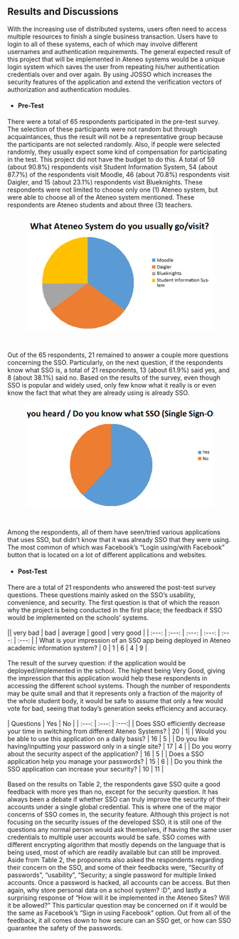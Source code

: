 ## Results and Discussions

With the increasing use of distributed systems, users often need to access multiple resources to finish a
single business transaction. Users have to login to all of these systems, each of which may involve different
usernames and authentication requirements. The general expected result of this project that will be
implemented in Ateneo systems would be a unique login system which saves the user from repeating his/her
authentication credentials over and over again. By using JOSSO which increases the security features of the
application and extend the verification vectors of authorization and authentication modules.
	
- #### Pre-Test
There were a total of 65 respondents participated in the pre-test survey. The selection of these
participants were not random but through acquaintances, thus the result will not be a representative
group because the participants are not selected randomly. Also, if people were selected randomly, they
usually expect some kind of compensation for participating in the test. This project did not have the
budget to do this.
A total of 59 (about 90.8%) respondents visit Student Information System, 54 (about 87.7%) of the
respondents visit Moodle, 46 (about 70.8%) respondents visit Daigler, and 15 (about 23.1%)
respondents visit Blueknights. These respondents were not limited to choose only one (1) Ateneo
system, but were able to choose all of the Ateneo system mentioned. These respondents are Ateneo
students and about three (3) teachers.

<figure style="display: flex; justify-content: center;">
	<img src="./img/chart_a.png" />
</figure>
</br> 

Out of the 65 respondents, 21 remained to answer a couple more questions concerning the SSO.
Particularly, on the next question, if the respondents know what SSO is, a total of 21 respondents, 13
(about 61.9%) said yes, and 8 (about 38.1%) said no. Based on the results of the survey, even though
SSO is popular and widely used, only few know what it really is or even know the fact that what they
are already using is already SSO.

<figure style="display: flex; justify-content: center;">
	<img src="./img/chart_b.png" />
</figure>
</br> 

Among the respondents, all of them have seen/tried various applications that uses SSO, but didn’t
know that it was already SSO that they were using. The most common of which was Facebook’s “Login
using/with Facebook” button that is located on a lot of different applications and websites.

- #### Post-Test
There are a total of 21 respondents who answered the post-test survey questions. These questions
mainly asked on the SSO’s usability, convenience, and security. The first question is that of which the
reason why the project is being conducted in the first place; the feedback if SSO would be implemented
on the schools’ systems. 
</br></br>
|| very bad | bad | average | good | very good |
| :---: | :---: | :---: | :---: | :---: | :---: |
| What is your impression of an SSO app being deployed in Ateneo academic information system? | 0 | 1 | 6 | 4 | 9 |
</br></br>
The result of the survey question: if the application would be deployed/implemented in the school.
The highest being Very Good, giving the impression that this application would help these respondents
in accessing the different school systems. Though the number of respondents may be quite small and
that it represents only a fraction of the majority of the whole student body, it would be safe to assume
that only a few would vote for bad, seeing that today’s generation seeks efficiency and accuracy.
</br></br>
| Questions | Yes | No |
| :---: | :---: | :---:|
| Does SSO efficiently decrease your time in switching from different Ateneo Systems? | 20 | 1|
| Would you be able to use this application on a daily basis? | 16 | 5 |
| Do you like having/inputting your password only in a single site? | 17 | 4 |
| Do you worry about the security aspect of the application? | 16 | 5 |
| Does a SSO application help you manage your passwords? | 15 | 6 |
| Do you think the SSO application can increase your security? | 10 | 11 |
</br></br>
Based on the results on Table 2, the respondents gave SSO quite a good feedback with more yes
than no, except for the security question. It has always been a debate if whether SSO can truly improve
the security of their accounts under a single global credential. This is where one of the major concerns
of SSO comes in, the security feature. Although this project is not focusing on the security issues of the
developed SSO, it is still one of the questions any normal person would ask themselves, if having the
same user credentials to multiple user accounts would be safe. SSO comes with different encrypting
algorithm that mostly depends on the language that is being used, most of which are readily available
but can still be improved. Aside from Table 2, the proponents also asked the respondents regarding their
concern on the SSO, and some of their feedbacks were, “Security of passwords”, “usability”, “Security;
a single password for multiple linked accounts. Once a password is hacked, all accounts can be access.
But then again, why store personal data on a school system? :D”, and lastly a surprising response of
“How will it be implemented in the Ateneo Sites? Will it be allowed?” This particular question may be
concerned on if it would be the same as Facebook’s “Sign in using Facebook” option. Out from all of
the feedback, it all comes down to how secure can an SSO get, or how can SSO guarantee the safety of
the passwords.

